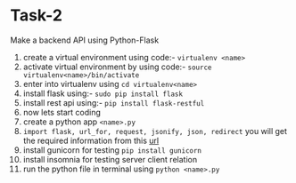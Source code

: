 # Task-2
Make a backend API using Python-Flask

1. create a virtual environment using code:-   `virtualenv <name>`
2. activate virtual environment by using code:- `source virtualenv<name>/bin/activate`
3. enter into virtualenv using `cd virtualenv<name>`
4. install flask using:- `sudo pip install flask`
5. install rest api using:- `pip install flask-restful`
6. now lets start coding 
7. create a python app `<name>.py`
8. `import flask, url_for, request, jsonify, json, redirect` you will get the required information from this [url](http://blog.luisrei.com/articles/flaskrest.html)
9. install gunicorn for testing   `pip install gunicorn`
10. install insomnia for testing server client relation
11. run the python file in terminal using `python <name>.py`
